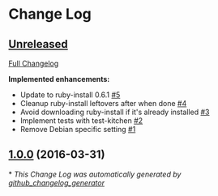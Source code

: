 # Change Log

## [Unreleased](https://github.com/ferrarimarco/ansible-role-ruby-install/tree/HEAD)

[Full Changelog](https://github.com/ferrarimarco/ansible-role-ruby-install/compare/1.0.0...HEAD)

**Implemented enhancements:**

- Update to ruby-install 0.6.1 [\#5](https://github.com/ferrarimarco/ansible-role-ruby-install/issues/5)
- Cleanup ruby-install leftovers after when done [\#4](https://github.com/ferrarimarco/ansible-role-ruby-install/issues/4)
- Avoid downloading ruby-install if it's already installed [\#3](https://github.com/ferrarimarco/ansible-role-ruby-install/issues/3)
- Implement tests with test-kitchen [\#2](https://github.com/ferrarimarco/ansible-role-ruby-install/issues/2)
- Remove Debian specific setting [\#1](https://github.com/ferrarimarco/ansible-role-ruby-install/issues/1)

## [1.0.0](https://github.com/ferrarimarco/ansible-role-ruby-install/tree/1.0.0) (2016-03-31)


\* *This Change Log was automatically generated by [github_changelog_generator](https://github.com/skywinder/Github-Changelog-Generator)*